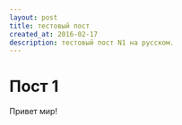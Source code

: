 ```yaml
---
layout: post
title: тестовый пост
created_at: 2016-02-17
description: тестовый пост N1 на русском.
---
```


# Пост 1

Привет мир!

